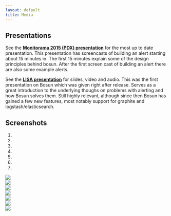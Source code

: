 ```yaml
---
layout: default
title: Media
---
```


<div class="row">
	<h2>Presentations</h2>
	<p>See the <strong><a href="https://vimeo.com/131581326">Monitorama 2015 (PDX) presentation</a></strong> for the most up to date presentation. This presentation has screencasts of building an alert starting about 15 minutes in. The first 15 minutes explain some of the design principles behind bosun. After the first screen cast of building an alert there are also some example alerts.</p>
	<p>See the <strong><a href="https://www.usenix.org/conference/lisa14/conference-program/presentation/brandt">LISA presentation</a></strong> for slides, video and audio.  
		This was the first presentation on Bosun which was given right after release.  Serves as a great introduction to the underlying thoughs on problems with alerting and how Bosun solves them.  Still highly relevant, although since then Bosun has gained a few new features, most notably support for graphite and logstash/elasticsearch.</p>
</div>

<div class="row">
	<h2>Screenshots</h2>
	<div id="screenshots" class="carousel slide" data-interval="3000" data-ride="carousel">
		<ol class="carousel-indicators">
			<li data-target="#screenshots" data-slide-to="0" class="active"></li>
			<li data-target="#screenshots" data-slide-to="1"></li>
			<li data-target="#screenshots" data-slide-to="2"></li>
			<li data-target="#screenshots" data-slide-to="3"></li>
			<li data-target="#screenshots" data-slide-to="4"></li>
			<li data-target="#screenshots" data-slide-to="5"></li>
			<li data-target="#screenshots" data-slide-to="6"></li>
		</ol>
		<div class="carousel-inner">
			<div class="active item carousel-image">
				<img src="/public/ss_dashboard.png">
			</div>
			<div class="item carousel-image">
				<img src="/public/ss_graph.png">
			</div>
			<div class="item carousel-image">
				<img src="/public/ss_expr.png">
			</div>
			<div class="item carousel-image">
				<img src="/public/ss_rule_results.png">
			</div>
			<div class="item carousel-image">
				<img src="/public/ss_rule_template.png">
			</div>
			<div class="item carousel-image">
				<img src="/public/ss_rule_timeline.png">
			</div>
			<div class="item carousel-image">
				<img src="/public/ss_host.png">
			</div>
		</div>
		<a class="carousel-control left" href="#myCarousel" data-slide="prev"><span class="glyphicon glyphicon-chevron-left text-muted"></span></a>
		<a class="carousel-control right" href="#myCarousel" data-slide="next"><span class="glyphicon glyphicon-chevron-right text-muted"></span></a>
	</div>
</div>